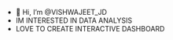 - 👋 Hi, I’m @VISHWAJEET_JD
- IM INTERESTED IN DATA ANALYSIS
- LOVE TO CREATE INTERACTIVE DASHBOARD 



